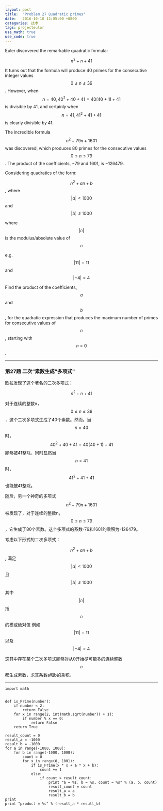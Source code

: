```yaml
---
layout: post
title:  "Problem 27 Quadratic primes"
date:   2016-10-10 12:05:00 +0800
categories: 技术
tags: projecteulor
use_math: true
use_code: true
---
```

Euler discovered the remarkable quadratic formula:

$$n^2 + n + 41$$

It turns out that the formula will produce 40 primes for the consecutive integer values $$0 \le n \le 39$$. However, when $$n = 40, 40^2 + 40 + 41 = 40(40 + 1) + 41$$ is divisible by 41, and certainly when $$n = 41, 41^2 + 41 + 41$$ is clearly divisible by 41.

The incredible formula $$n^2 - 79n + 1601$$ was discovered, which produces 80 primes for the consecutive values $$0 \le n \le 79$$. The product of the coefficients, −79 and 1601, is −126479.

Considering quadratics of the form:

$$n^2 + an + b$$,
where 
$$|a|< 1000$$
and 
$$|b|\le1000$$

where $$|n|$$
is the modulus/absolute value of $$n$$

e.g. 
$$|11| = 11$$
and
$$|−4| = 4$$

Find the product of the coefficients, $$a$$ and $$b$$, for the quadratic expression that produces the maximum number of primes for consecutive values of $$n$$, starting with $$n = 0$$.
<!--more-->

*****

### 第27题 二次“素数生成”多项式" ###

欧拉发现了这个著名的二次多项式：

$$n^2 + n + 41$$

对于连续的整数n，$$0 \le n \le 39$$，这个二次多项式生成了40个素数。然而，当$$n = 40$$时，$$40^2 + 40 + 41 = 40(40 + 1) + 41$$能够被41整除，同时显然当$$n = 41$$时，$$41^2 + 41 + 41$$也能被41整除。

随后，另一个神奇的多项式$$n^2 - 79n + 1601$$被发现了，对于连续的整数n，$$0 \le n \le 79$$，它生成了80个素数。这个多项式的系数-79和1601的乘积为-126479。

考虑以下形式的二次多项式：

$$n^2 + an + b$$,
满足 
$$|a|< 1000$$
且
$$|b|\le1000$$

其中$$|n|$$
指$$n$$的模或绝对值
例如
$$|11| = 11$$
以及
$$|−4| = 4$$

这其中存在某个二次多项式能够对从0开始尽可能多的连续整数$$n$$都生成素数，求其系数a和b的乘积。

****

    import math


    def is_Prime(number):
        if number < 2:
            return False
        for x in range(2, int(math.sqrt(number)) + 1):
            if number % x == 0:
                return False
        return True

    result_count = 0
    result_a = -1000
    result_b = -1000
    for a in range(-1000, 1000):
        for b in range(-1000, 1000):
            count = 0
            for x in range(0, 1001):
                if is_Prime(x * x + a * x + b):
                    count += 1
                else:
                    if count > result_count:
                        print "a = %s, b = %s, count = %s" % (a, b, count)
                        result_count = count
                        result_a = a
                        result_b = b
    print
    print "product = %s" % (result_a * result_b)

